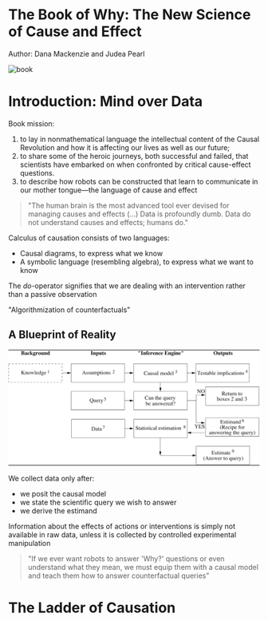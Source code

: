 # The Book of Why: The New Science of Cause and Effect
Author: Dana Mackenzie and Judea Pearl

<img src="https://images-na.ssl-images-amazon.com/images/I/41GY4%2B3eAyL._SX320_BO1,204,203,200_.jpg" title="book" width="150" />

# Introduction: Mind over Data

Book mission:
1. to lay in nonmathematical language the intellectual content of the Causal Revolution and how it
is affecting our lives as well as our future;
1. to share some of the heroic journeys, both successful and failed, that scientists have embarked on when confronted by critical cause-effect questions.
2. to describe how robots can be constructed that learn to communicate in our mother tongue—the language of cause and effect

> "The human brain is the most advanced tool ever devised for managing causes and effects (...) Data is profoundly dumb. Data do not understand causes and effects; humans do."

Calculus of causation consists of two languages: 
- Causal diagrams, to express what we know
- A symbolic language (resembling algebra), to express what we want to know

The *do*-operator signifies that we are dealing with an intervention rather than a passive observation

"Algorithmization of counterfactuals"

## A Blueprint of Reality
![Blueprint of reality](../images/book_of_why_flowchart.png)

We collect data only after:
- we posit the causal model
- we state the scientific query we wish to answer
- we derive the estimand

Information about the effects of actions or interventions is simply not available in raw data, unless it is collected by controlled experimental manipulation

> "If we ever want robots to answer 'Why?' questions or even understand what they mean, we must equip them with a causal model and teach them how to answer counterfactual queries"

# The Ladder of Causation